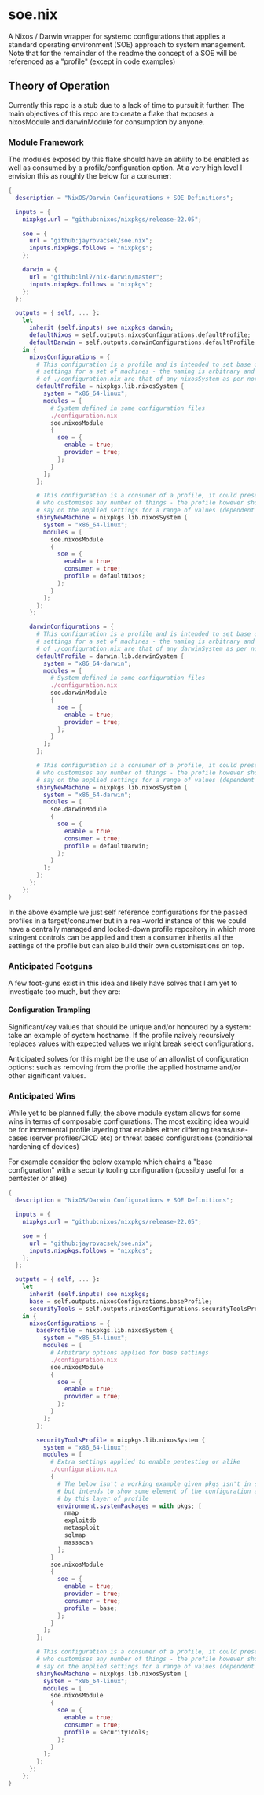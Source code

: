 # soe.nix
A Nixos / Darwin wrapper for systemc configurations that applies a standard operating environment (SOE) approach 
to system management. Note that for the remainder of the readme the concept of a SOE will be 
referenced as a "profile" (except in code examples)

## Theory of Operation
Currently this repo is a stub due to a lack of time to pursuit it further. The main objectives of this
repo are to create a flake that exposes a nixosModule and darwinModule for consumption by anyone.

### Module Framework
The modules exposed by this flake should have an ability to be enabled as well as consumed by a
profile/configuration option. At a very high level I envision this as roughly the below for a consumer:
```nix
{
  description = "NixOS/Darwin Configurations + SOE Definitions";

  inputs = {
    nixpkgs.url = "github:nixos/nixpkgs/release-22.05";

    soe = {
      url = "github:jayrovacsek/soe.nix";
      inputs.nixpkgs.follows = "nixpkgs";
    };

    darwin = {
      url = "github:lnl7/nix-darwin/master";
      inputs.nixpkgs.follows = "nixpkgs";
    };
  };

  outputs = { self, ... }:
    let
      inherit (self.inputs) soe nixpkgs darwin;
      defaultNixos = self.outputs.nixosConfigurations.defaultProfile;
      defaultDarwin = self.outputs.darwinConfigurations.defaultProfile;
    in {
      nixosConfigurations = {
        # This configuration is a profile and is intended to set base opinions and
        # settings for a set of machines - the naming is arbitrary and the contents
        # of ./configuration.nix are that of any nixosSystem as per normal
        defaultProfile = nixpkgs.lib.nixosSystem {
          system = "x86_64-linux";
          modules = [
            # System defined in some configuration files
            ./configuration.nix
            soe.nixosModule
            {
              soe = {
                enable = true;
                provider = true;
              };
            }
          ];
        };

        # This configuration is a consumer of a profile, it could present as an end-user
        # who customises any number of things - the profile however should have last 
        # say on the applied settings for a range of values (dependent on profile definition) 
        shinyNewMachine = nixpkgs.lib.nixosSystem {
          system = "x86_64-linux";
          modules = [
            soe.nixosModule
            {
              soe = {
                enable = true;
                consumer = true;
                profile = defaultNixos;
              };
            }
          ];
        };
      };

      darwinConfigurations = {
        # This configuration is a profile and is intended to set base opinions and
        # settings for a set of machines - the naming is arbitrary and the contents
        # of ./configuration.nix are that of any darwinSystem as per normal
        defaultProfile = darwin.lib.darwinSystem {
          system = "x86_64-darwin";
          modules = [
            # System defined in some configuration files
            ./configuration.nix
            soe.darwinModule
            {
              soe = {
                enable = true;
                provider = true;
              };
            }
          ];
        };

        # This configuration is a consumer of a profile, it could present as an end-user
        # who customises any number of things - the profile however should have last 
        # say on the applied settings for a range of values (dependent on profile definition) 
        shinyNewMachine = nixpkgs.lib.nixosSystem {
          system = "x86_64-darwin";
          modules = [
            soe.darwinModule
            {
              soe = {
                enable = true;
                consumer = true;
                profile = defaultDarwin;
              };
            }
          ];
        };
      };
    };
}
```
In the above example we just self reference configurations for the passed profiles in a target/consumer but in a real-world instance of this we could
have a centrally managed and locked-down profile repository in which more stringent controls can be applied and then a consumer inherits all
the settings of the profile but can also build their own customisations on top.

### Anticipated Footguns
A few foot-guns exist in this idea and likely have solves that I am yet to investigate too much, but they are:

#### Configuration Trampling
Significant/key values that should be unique and/or honoured by a system: take an example of system hostname. If the profile
naively recursively replaces values with expected values we might break select configurations. 

Anticipated solves for this might be 
the use of an allowlist of configuration options: such as removing from the profile the applied hostname and/or other significant values. 

### Anticipated Wins
While yet to be planned fully, the above module system allows for some wins in terms of composable configurations. The most exciting idea 
would be for incremental profile layering that enables either differing teams/use-cases (server profiles/CICD etc) or threat based configurations 
(conditional hardening of devices)

For example consider the below example which chains a "base configuration" with a security tooling configuration (possibly useful for a pentester or alike)
```nix
{
  description = "NixOS/Darwin Configurations + SOE Definitions";

  inputs = {
    nixpkgs.url = "github:nixos/nixpkgs/release-22.05";

    soe = {
      url = "github:jayrovacsek/soe.nix";
      inputs.nixpkgs.follows = "nixpkgs";
    };
  };

  outputs = { self, ... }:
    let
      inherit (self.inputs) soe nixpkgs;
      base = self.outputs.nixosConfigurations.baseProfile;
      securityTools = self.outputs.nixosConfigurations.securityToolsProfile;
    in {
      nixosConfigurations = {
        baseProfile = nixpkgs.lib.nixosSystem {
          system = "x86_64-linux";
          modules = [
            # Arbitrary options applied for base settings
            ./configuration.nix
            soe.nixosModule
            {
              soe = {
                enable = true;
                provider = true;
              };
            }
          ];
        };

        securityToolsProfile = nixpkgs.lib.nixosSystem {
          system = "x86_64-linux";
          modules = [
            # Extra settings applied to enable pentesting or alike
            ./configuration.nix
            {
              # The below isn't a working example given pkgs isn't in scope here
              # but intends to show some element of the configuration applied
              # by this layer of profile
              environment.systemPackages = with pkgs; [
                nmap
                exploitdb
                metasploit
                sqlmap
                massscan
              ];
            }
            soe.nixosModule
            {
              soe = {
                enable = true;
                provider = true;
                consumer = true;
                profile = base;
              };
            }
          ];
        };

        # This configuration is a consumer of a profile, it could present as an end-user
        # who customises any number of things - the profile however should have last 
        # say on the applied settings for a range of values (dependent on profile definition) 
        shinyNewMachine = nixpkgs.lib.nixosSystem {
          system = "x86_64-linux";
          modules = [
            soe.nixosModule
            {
              soe = {
                enable = true;
                consumer = true;
                profile = securityTools;
              };
            }
          ];
        };
      };
    };
}
```
